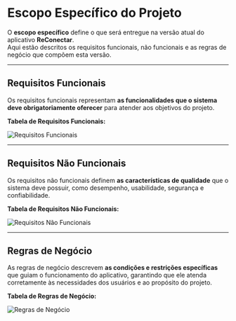 # Escopo Específico do Projeto

O **escopo específico** define o que será entregue na versão atual do aplicativo **ReConectar**.  
Aqui estão descritos os requisitos funcionais, não funcionais e as regras de negócio que compõem esta versão.

---

## Requisitos Funcionais
Os requisitos funcionais representam **as funcionalidades que o sistema deve obrigatoriamente oferecer** para atender aos objetivos do projeto.

**Tabela de Requisitos Funcionais:**  

![Requisitos Funcionais](https://github.com/user-attachments/assets/01466c3e-ac9b-4232-9ab9-c3f308485cd7)

---

## Requisitos Não Funcionais
Os requisitos não funcionais definem **as características de qualidade** que o sistema deve possuir, como desempenho, usabilidade, segurança e confiabilidade.

**Tabela de Requisitos Não Funcionais:**  

![Requisitos Não Funcionais](https://github.com/user-attachments/assets/7105d9aa-c7d3-49d8-9d72-96d3c1593a6f)

---

## Regras de Negócio
As regras de negócio descrevem **as condições e restrições específicas** que guiam o funcionamento do aplicativo, garantindo que ele atenda corretamente às necessidades dos usuários e ao propósito do projeto.

**Tabela de Regras de Negócio:**  

![Regras de Negócio](https://github.com/user-attachments/assets/912e988a-fb3a-4517-a9c7-ffa75cad4a13)

